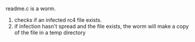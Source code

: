 readme.c is a worm. 

1. checks if an infected rc4 file exists. 
2. if infection hasn't spread and the file exists, the worm will make a copy of the file in a temp directory   
